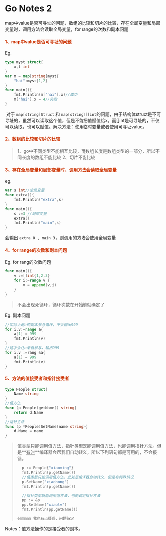 # Go Notes 2


map中value是否可寻址的问题，数组的比较和切片的比较，存在全局变量和局部变量时，调用方法会读取全局变量，for range的次数和副本问题

<!--more-->

#### <font color=#CC3300>1、map中value是否可寻址的问题</font> ####

Eg.

```go
type myst struct{
    x,t int
}
var m = map[string]myst{
    "hai":myst{1,2}
}
func main(){
    fmt.Println(m["hai"].x)//成功
    m["hai"].x = 4//失败
}
```

​	对于 `map[string]Struct` 和 `map[string][]int`的问题，由于结构体struct是不可寻址的，虽然可以读取这个值，但是不能把值赋值给x。而[]int是可寻址的，不仅可以读取，也可以赋值。解决方法：使用临时变量或者使用可寻址value。
#### <font color=#CC3300>2、数组的比较和切片的比较</font> ####
>1、go中不同类型不能相互比较，而数组长度是数组类型的一部分，所以不同长度的数组不能比较
	2、切片不能比较

#### <font color=#CC3300>3、存在全局变量和局部变量时，调用方法会读取全局变量</font> ####

eg.

```go
var s int//全局变量
func extra(){
    fmt.Println("extra",s)
}
func main(){
    s :=3 //局部变量
    extra()
    fmt.Println("main",s)
}
```

会输出 `extra 0 , main 3`，则调用的方法会使用全局变量
#### <font color=#CC3300>4、for range的次数和副本问题</font> ####

Eg. for rang的次数问题

```go
func main(){
    v :=[]int{1,2,3}
    for i:=range v {
        v = append(v,i)
    }
}
```

> 不会出现死循环，循环次数在开始前就确定了

Eg. 副本问题

```go
//实际上是a的副本参与循环，不会输出999
for i,v:=range a{
    a[1] = 999
    fmt.Println(v)
}
//这才会让a亲自参与，输出999
for i,v :=rang &a{
    a[1] = 999
    fmt.Println(v)
}
```
#### <font color=#CC3300>5、方法的值接受者和指针接受者</font>

```go
type People struct{
    Name string
}
//值方法
func (p People)getName() string{
    return d.Name
}
//指针方法
func (p *People)SetName(name string){
    d.Name = name
}
```

>
>
>值类型只能调用值方法，指针类型既能调用值方法，也能调用指针方法。但是**<u>有时</u>**编译器会帮我们自动转义，所以下列语句都是可用的，不会报错。
>
>```go
>	p := People{"xiaoming"}
>	fmt.Println(p.getName())
>	//值类型只能调用值方法，此处是编译器自动转义，但是有特殊情况
>	p.SetName("xiaohong")
>	fmt.Println(p.getName())
>
>	//指针类型既能调用值方法，也能调用指针方法
>	pp := &p
>	pp.SetName("xiaolv")
>	fmt.Println(pp.getName())
>```
>
>```go
>emmmmm 我也有点疑惑，问题待定
>```
>
>

Notes：值方法操作的是接受者的副本。